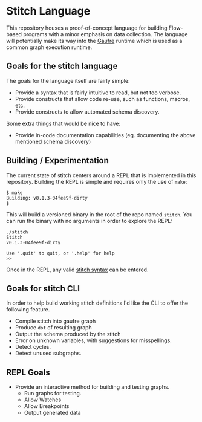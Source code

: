 # Stitch Language
This repository houses a proof-of-concept language for building Flow-based
programs with a minor emphasis on data collection.
The language will potentially make its way into the [Gaufre](https://github.com/nirosys/gaufre)
runtime which is used as a common graph execution runtime.

## Goals for the stitch language
The goals for the language itself are fairly simple:

  * Provide a syntax that is fairly intuitive to read, but not too verbose.
  * Provide constructs that allow code re-use, such as functions, macros, etc.
  * Provide constructs to allow automated schema discovery.

Some extra things that would be nice to have:

  * Provide in-code documentation capabilities (eg. documenting the above mentioned schema discovery)

## Building / Experimentation
The current state of stitch centers around a REPL that is implemented in this repository.
Building the REPL is simple and requires only the use of `make`:

```
$ make
Building: v0.1.3-04fee9f-dirty
$
```

This will build a versioned binary in the root of the repo named `stitch`.
You can run the binary with no arguments in order to explore the REPL:

```
./stitch
Stitch
v0.1.3-04fee9f-dirty

Use '.quit' to quit, or '.help' for help
>>
```

Once in the REPL, any valid [stitch syntax](doc/language-notes.md) can be entered.

## Goals for stitch CLI
In order to help build working stitch definitions
I'd like the CLI to offer the following feature.

* Compile stitch into gaufre graph
* Produce `dot` of resulting graph
* Output the schema produced by the stitch
* Error on unknown variables, with suggestions for misspellings.
* Detect cycles.
* Detect unused subgraphs.


## REPL Goals

* Provide an interactive method for building and testing graphs.
  * Run graphs for testing.
  * Allow Watches
  * Allow Breakpoints
  * Output generated data
